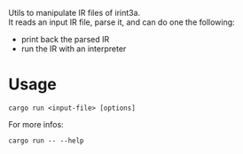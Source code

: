 
Utils to manipulate IR files of irint3a.  
It reads an input IR file, parse it, and can do one the following:
- print back the parsed IR
- run the IR with an interpreter

# Usage

```shell
cargo run <input-file> [options]
```

For more infos:

```shell
cargo run -- --help
```
